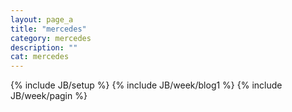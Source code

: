 ```yaml
---
layout: page_a
title: "mercedes"
category: mercedes
description: ""
cat: mercedes
---
```

{% include JB/setup %}
{% include JB/week/blog1 %}
{% include JB/week/pagin %}
